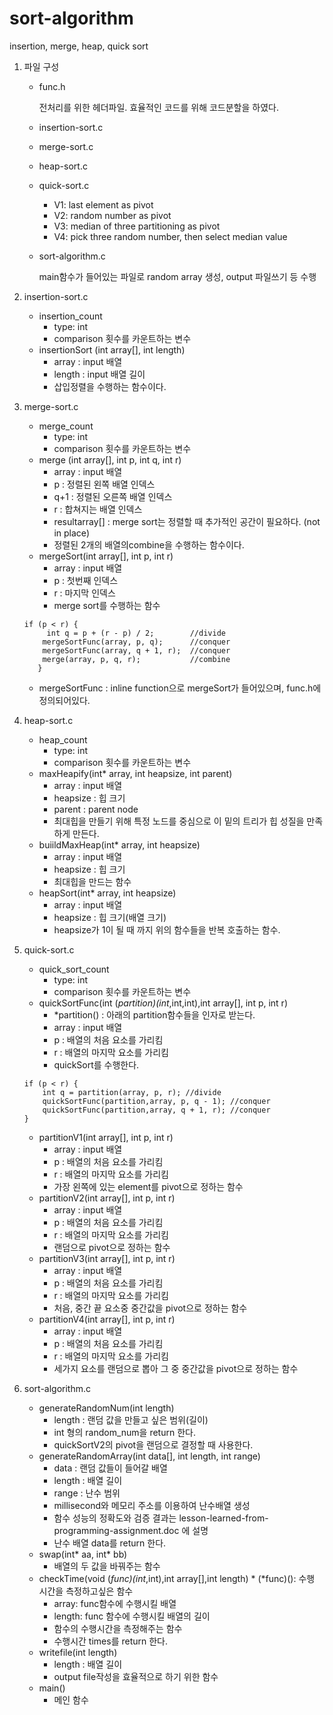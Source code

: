 # sort-algorithm

insertion, merge, heap, quick sort

1. 파일 구성

   - func.h

     전처리를 위한 헤더파일. 효율적인 코드를 위해 코드분할을 하였다.

   - insertion-sort.c
   - merge-sort.c
   - heap-sort.c
   - quick-sort.c
     - V1: last element as pivot
     - V2: random number as pivot
     - V3: median of three partitioning as pivot
     - V4: pick three random number, then select median value
   - sort-algorithm.c

     main함수가 들어있는 파일로 random array 생성, output 파일쓰기 등 수행

2. insertion-sort.c

   - insertion_count
     - type: int
     - comparison 횟수를 카운트하는 변수
   - insertionSort (int array[], int length)
     - array : input 배열
     - length : input 배열 길이
     - 삽입정렬을 수행하는 함수이다.

3. merge-sort.c

   - merge_count
     - type: int
     - comparison 횟수를 카운트하는 변수
   - merge (int array[], int p, int q, int r)
     - array : input 배열
     - p : 정렬된 왼쪽 배열 인덱스
     - q+1 : 정렬된 오른쪽 배열 인덱스
     - r : 합쳐지는 배열 인덱스
     - resultarray[] : merge sort는 정렬할 때 추가적인 공간이 필요하다. (not in place)
     - 정렬된 2개의 배열의combine을 수행하는 함수이다.
   - mergeSort(int array[], int p, int r)
     - array : input 배열
     - p : 첫번째 인덱스
     - r : 마지막 인덱스
     - merge sort를 수행하는 함수

   ```
   if (p < r) {
      	int q = p + (r - p) / 2;		//divide
       mergeSortFunc(array, p, q);		//conquer
       mergeSortFunc(array, q + 1, r);	//conquer
       merge(array, p, q, r);			//combine
      }
   ```

   - mergeSortFunc : inline function으로 mergeSort가 들어있으며, func.h에 정의되어있다.

4. heap-sort.c

   - heap_count
     - type: int
     - comparison 횟수를 카운트하는 변수
   - maxHeapify(int\* array, int heapsize, int parent)
     - array : input 배열
     - heapsize : 힙 크기
     - parent : parent node
     - 최대힙을 만들기 위해 특정 노드를 중심으로 이 밑의 트리가 힙 성질을 만족하게 만든다.
   - buiildMaxHeap(int\* array, int heapsize)
     - array : input 배열
     - heapsize : 힙 크기
     - 최대힙을 만드는 함수
   - heapSort(int\* array, int heapsize)
     - array : input 배열
     - heapsize : 힙 크기(배열 크기)
     - heapsize가 1이 될 때 까지 위의 함수들을 반복 호출하는 함수.

5. quick-sort.c

   - quick_sort_count
     - type: int
     - comparison 횟수를 카운트하는 변수
   - quickSortFunc(int (_partition)(int_,int,int),int array[], int p, int r)
     - \*partition() : 아래의 partition함수들을 인자로 받는다.
     - array : input 배열
     - p : 배열의 처음 요소를 가리킴
     - r : 배열의 마지막 요소를 가리킴
     - quickSort를 수행한다.

   ```
   if (p < r) {
       int q = partition(array, p, r); //divide
       quickSortFunc(partition,array, p, q - 1); //conquer
       quickSortFunc(partition,array, q + 1, r); //conquer
   }
   ```

   - partitionV1(int array[], int p, int r)
     - array : input 배열
     - p : 배열의 처음 요소를 가리킴
     - r : 배열의 마지막 요소를 가리킴
     - 가장 왼쪽에 있는 element를 pivot으로 정하는 함수
   - partitionV2(int array[], int p, int r)
     - array : input 배열
     - p : 배열의 처음 요소를 가리킴
     - r : 배열의 마지막 요소를 가리킴
     - 랜덤으로 pivot으로 정하는 함수
   - partitionV3(int array[], int p, int r)
     - array : input 배열
     - p : 배열의 처음 요소를 가리킴
     - r : 배열의 마지막 요소를 가리킴
     - 처음, 중간 끝 요소중 중간값을 pivot으로 정하는 함수
   - partitionV4(int array[], int p, int r)
     - array : input 배열
     - p : 배열의 처음 요소를 가리킴
     - r : 배열의 마지막 요소를 가리킴
     - 세가지 요소를 랜덤으로 뽑아 그 중 중간값을 pivot으로 정하는 함수

6. sort-algorithm.c

   - generateRandomNum(int length)
     - length : 랜덤 값을 만들고 싶은 범위(길이)
     - int 형의 random_num을 return 한다.
     - quickSortV2의 pivot을 랜덤으로 결정할 때 사용한다.
   - generateRandomArray(int data[], int length, int range)
     - data : 랜덤 값들이 들어갈 배열
     - length : 배열 길이
     - range : 난수 범위
     - millisecond와 메모리 주소를 이용하여 난수배열 생성
     - 함수 성능의 정확도와 검증 결과는 lesson-learned-from-programming-assignment.doc 에 설명
     - 난수 배열 data를 return 한다.
   - swap(int* aa, int* bb)
     - 배열의 두 값을 바꿔주는 함수
   - checkTime(void (_func)(int_,int),int array[],int length) \* (\*func)(): 수행 시간을 측정하고싶은 함수
     - array: func함수에 수행시킬 배열
     - length: func 함수에 수행시킬 배열의 길이
     - 함수의 수행시간을 측정해주는 함수
     - 수행시간 times를 return 한다.
   - writefile(int length)
     - length : 배열 길이
     - output file작성을 효율적으로 하기 위한 함수
   - main()
     - 메인 함수
